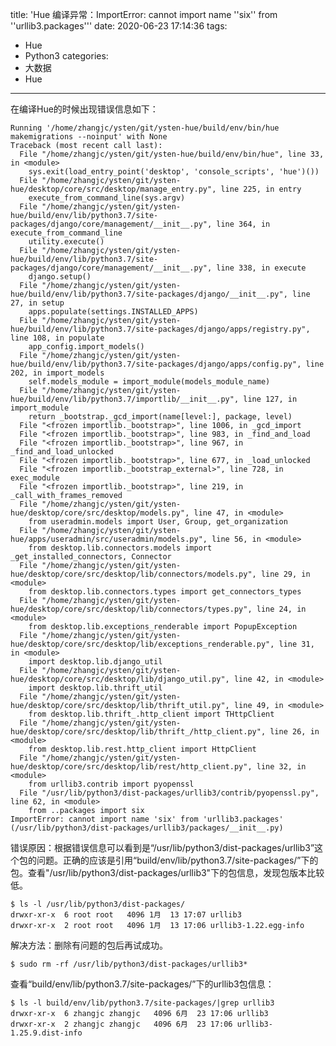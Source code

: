 title: 'Hue 编译异常：ImportError: cannot import name ''six'' from ''urllib3.packages'''
date: 2020-06-23 17:14:36
tags:
- Hue
- Python3
categories:
- 大数据
- Hue
---

在编译Hue的时候出现错误信息如下：

    Running '/home/zhangjc/ysten/git/ysten-hue/build/env/bin/hue makemigrations --noinput' with None
    Traceback (most recent call last):
      File "/home/zhangjc/ysten/git/ysten-hue/build/env/bin/hue", line 33, in <module>
        sys.exit(load_entry_point('desktop', 'console_scripts', 'hue')())
      File "/home/zhangjc/ysten/git/ysten-hue/desktop/core/src/desktop/manage_entry.py", line 225, in entry
        execute_from_command_line(sys.argv)
      File "/home/zhangjc/ysten/git/ysten-hue/build/env/lib/python3.7/site-packages/django/core/management/__init__.py", line 364, in execute_from_command_line
        utility.execute()
      File "/home/zhangjc/ysten/git/ysten-hue/build/env/lib/python3.7/site-packages/django/core/management/__init__.py", line 338, in execute
        django.setup()
      File "/home/zhangjc/ysten/git/ysten-hue/build/env/lib/python3.7/site-packages/django/__init__.py", line 27, in setup
        apps.populate(settings.INSTALLED_APPS)
      File "/home/zhangjc/ysten/git/ysten-hue/build/env/lib/python3.7/site-packages/django/apps/registry.py", line 108, in populate
        app_config.import_models()
      File "/home/zhangjc/ysten/git/ysten-hue/build/env/lib/python3.7/site-packages/django/apps/config.py", line 202, in import_models
        self.models_module = import_module(models_module_name)
      File "/home/zhangjc/ysten/git/ysten-hue/build/env/lib/python3.7/importlib/__init__.py", line 127, in import_module
        return _bootstrap._gcd_import(name[level:], package, level)
      File "<frozen importlib._bootstrap>", line 1006, in _gcd_import
      File "<frozen importlib._bootstrap>", line 983, in _find_and_load
      File "<frozen importlib._bootstrap>", line 967, in _find_and_load_unlocked
      File "<frozen importlib._bootstrap>", line 677, in _load_unlocked
      File "<frozen importlib._bootstrap_external>", line 728, in exec_module
      File "<frozen importlib._bootstrap>", line 219, in _call_with_frames_removed
      File "/home/zhangjc/ysten/git/ysten-hue/desktop/core/src/desktop/models.py", line 47, in <module>
        from useradmin.models import User, Group, get_organization
      File "/home/zhangjc/ysten/git/ysten-hue/apps/useradmin/src/useradmin/models.py", line 56, in <module>
        from desktop.lib.connectors.models import _get_installed_connectors, Connector
      File "/home/zhangjc/ysten/git/ysten-hue/desktop/core/src/desktop/lib/connectors/models.py", line 29, in <module>
        from desktop.lib.connectors.types import get_connectors_types
      File "/home/zhangjc/ysten/git/ysten-hue/desktop/core/src/desktop/lib/connectors/types.py", line 24, in <module>
        from desktop.lib.exceptions_renderable import PopupException
      File "/home/zhangjc/ysten/git/ysten-hue/desktop/core/src/desktop/lib/exceptions_renderable.py", line 31, in <module>
        import desktop.lib.django_util
      File "/home/zhangjc/ysten/git/ysten-hue/desktop/core/src/desktop/lib/django_util.py", line 42, in <module>
        import desktop.lib.thrift_util
      File "/home/zhangjc/ysten/git/ysten-hue/desktop/core/src/desktop/lib/thrift_util.py", line 49, in <module>
        from desktop.lib.thrift_.http_client import THttpClient
      File "/home/zhangjc/ysten/git/ysten-hue/desktop/core/src/desktop/lib/thrift_/http_client.py", line 26, in <module>
        from desktop.lib.rest.http_client import HttpClient
      File "/home/zhangjc/ysten/git/ysten-hue/desktop/core/src/desktop/lib/rest/http_client.py", line 32, in <module>
        from urllib3.contrib import pyopenssl
      File "/usr/lib/python3/dist-packages/urllib3/contrib/pyopenssl.py", line 62, in <module>
        from ..packages import six
    ImportError: cannot import name 'six' from 'urllib3.packages' (/usr/lib/python3/dist-packages/urllib3/packages/__init__.py)

错误原因：根据错误信息可以看到是“/usr/lib/python3/dist-packages/urllib3”这个包的问题。正确的应该是引用“build/env/lib/python3.7/site-packages/”下的包。查看"/usr/lib/python3/dist-packages/urllib3"下的包信息，发现包版本比较低。

    $ ls -l /usr/lib/python3/dist-packages/
    drwxr-xr-x  6 root root   4096 1月  13 17:07 urllib3
    drwxr-xr-x  2 root root   4096 1月  13 17:06 urllib3-1.22.egg-info

解决方法：删除有问题的包后再试成功。

    $ sudo rm -rf /usr/lib/python3/dist-packages/urllib3*

查看“build/env/lib/python3.7/site-packages/”下的urllib3包信息：

    $ ls -l build/env/lib/python3.7/site-packages/|grep urllib3
    drwxr-xr-x  6 zhangjc zhangjc   4096 6月  23 17:06 urllib3
    drwxr-xr-x  2 zhangjc zhangjc   4096 6月  23 17:06 urllib3-1.25.9.dist-info